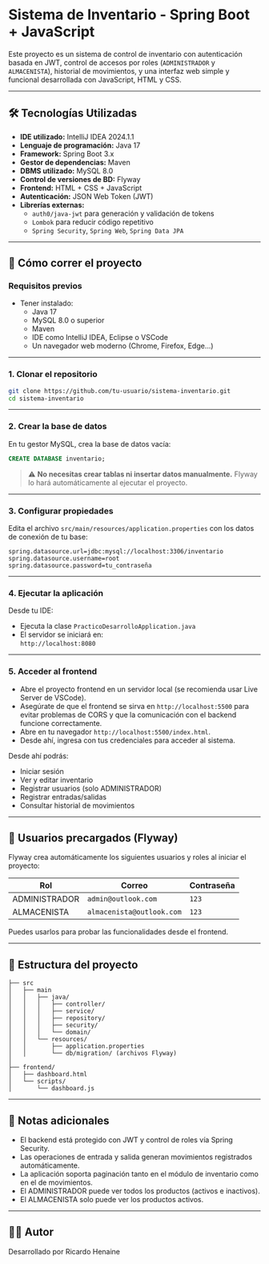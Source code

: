 # Sistema de Inventario - Spring Boot + JavaScript

Este proyecto es un sistema de control de inventario con autenticación basada en JWT, control de accesos por roles (`ADMINISTRADOR` y `ALMACENISTA`), historial de movimientos, y una interfaz web simple y funcional desarrollada con JavaScript, HTML y CSS.

---

## 🛠️ Tecnologías Utilizadas

- **IDE utilizado:** IntelliJ IDEA 2024.1.1  
- **Lenguaje de programación:** Java 17  
- **Framework:** Spring Boot 3.x  
- **Gestor de dependencias:** Maven  
- **DBMS utilizado:** MySQL 8.0  
- **Control de versiones de BD:** Flyway  
- **Frontend:** HTML + CSS + JavaScript
- **Autenticación:** JSON Web Token (JWT)  
- **Librerías externas:**
  - `auth0/java-jwt` para generación y validación de tokens  
  - `Lombok` para reducir código repetitivo  
  - `Spring Security`, `Spring Web`, `Spring Data JPA`

---

## 🚀 Cómo correr el proyecto

### Requisitos previos

- Tener instalado:
  - Java 17
  - MySQL 8.0 o superior
  - Maven
  - IDE como IntelliJ IDEA, Eclipse o VSCode
  - Un navegador web moderno (Chrome, Firefox, Edge...)

---

### 1. Clonar el repositorio

```bash
git clone https://github.com/tu-usuario/sistema-inventario.git
cd sistema-inventario
```

---

### 2. Crear la base de datos

En tu gestor MySQL, crea la base de datos vacía:

```sql
CREATE DATABASE inventario;
```

> ⚠️ **No necesitas crear tablas ni insertar datos manualmente.** Flyway lo hará automáticamente al ejecutar el proyecto.

---

### 3. Configurar propiedades

Edita el archivo `src/main/resources/application.properties` con los datos de conexión de tu base:

```properties
spring.datasource.url=jdbc:mysql://localhost:3306/inventario
spring.datasource.username=root
spring.datasource.password=tu_contraseña
```

---

### 4. Ejecutar la aplicación

Desde tu IDE:

- Ejecuta la clase `PracticoDesarrolloApplication.java`
- El servidor se iniciará en:  
  `http://localhost:8080`

---

### 5. Acceder al frontend

- Abre el proyecto frontend en un servidor local (se recomienda usar Live Server de VSCode).
- Asegúrate de que el frontend se sirva en `http://localhost:5500` para evitar problemas de CORS y que la comunicación con el backend funcione correctamente.
- Abre en tu navegador `http://localhost:5500/index.html`.
- Desde ahí, ingresa con tus credenciales para acceder al sistema.


Desde ahí podrás:

- Iniciar sesión
- Ver y editar inventario
- Registrar usuarios (solo ADMINISTRADOR)
- Registrar entradas/salidas
- Consultar historial de movimientos

---

## 👤 Usuarios precargados (Flyway)

Flyway crea automáticamente los siguientes usuarios y roles al iniciar el proyecto:

| Rol           | Correo                      | Contraseña |
|---------------|-----------------------------|------------|
| ADMINISTRADOR | `admin@outlook.com`         | `123`      |
| ALMACENISTA   | `almacenista@outlook.com`   | `123`      |

Puedes usarlos para probar las funcionalidades desde el frontend.

---

## 📂 Estructura del proyecto

```
├── src
│   ├── main
│   │   ├── java/
│   │   │   ├── controller/
│   │   │   ├── service/
│   │   │   ├── repository/
│   │   │   ├── security/
│   │   │   └── domain/
│   │   └── resources/
│   │       ├── application.properties
│   │       └── db/migration/ (archivos Flyway)
│
├── frontend/
│   ├── dashboard.html
│   └── scripts/
│       └── dashboard.js
```

---

## 📌 Notas adicionales

- El backend está protegido con JWT y control de roles vía Spring Security.
- Las operaciones de entrada y salida generan movimientos registrados automáticamente.
- La aplicación soporta paginación tanto en el módulo de inventario como en el de movimientos.
- El ADMINISTRADOR puede ver todos los productos (activos e inactivos).
- El ALMACENISTA solo puede ver los productos activos.

---

## 🧑‍💻 Autor

Desarrollado por Ricardo Henaine

